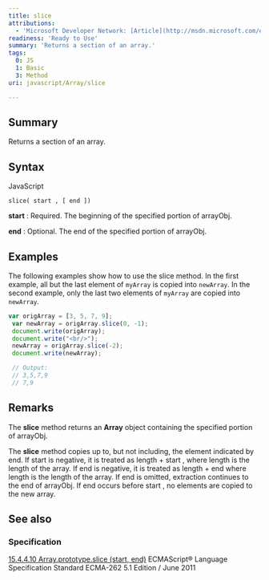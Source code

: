 ```yaml
---
title: slice
attributions:
  - 'Microsoft Developer Network: [Article](http://msdn.microsoft.com/en-us/library/ie/tkcsy6fe(v=vs.94).aspx)'
readiness: 'Ready to Use'
summary: 'Returns a section of an array.'
tags:
  0: JS
  1: Basic
  3: Method
uri: javascript/Array/slice

---
```

## Summary

Returns a section of an array.

## Syntax

<span class="language">JavaScript</span>

    slice( start , [ end ])

**start**
:   Required. The beginning of the specified portion of arrayObj.

**end**
:   Optional. The end of the specified portion of arrayObj.

## Examples

The following examples show how to use the slice method. In the first example, all but the last element of `myArray` is copied into `newArray`. In the second example, only the last two elements of `myArray` are copied into `newArray`.

``` js
var origArray = [3, 5, 7, 9];
 var newArray = origArray.slice(0, -1);
 document.write(origArray);
 document.write("<br/>");
 newArray = origArray.slice(-2);
 document.write(newArray);

 // Output:
 // 3,5,7,9
 // 7,9
```

## Remarks

The **slice** method returns an **Array** object containing the specified portion of arrayObj.

The **slice** method copies up to, but not including, the element indicated by end. If start is negative, it is treated as length + start , where length is the length of the array. If end is negative, it is treated as length + end where length is the length of the array. If end is omitted, extraction continues to the end of arrayObj. If end occurs before start , no elements are copied to the new array.

## See also

### Specification

[15.4.4.10 Array.prototype.slice (start, end)](http://www.ecma-international.org/ecma-262/5.1/#sec-15.4.4.10) ECMAScript® Language Specification Standard ECMA-262 5.1 Edition / June 2011

